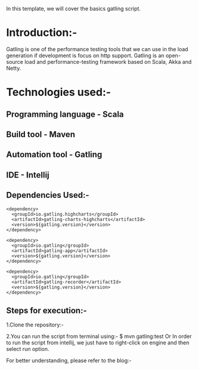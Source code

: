 In this template, we will cover the basics gatling script.

# Introduction:-
Gatling is one of the performance testing tools that we can use in the load generation 
if development is focus on http support. Gatling is an open-source load and performance-testing 
framework based on Scala, Akka and Netty.

# Technologies used:-

## Programming language - Scala

## Build tool - Maven

## Automation tool - Gatling

## IDE - Intellij

## Dependencies Used:-

<dependencies>

    <dependency>
      <groupId>io.gatling.highcharts</groupId>
      <artifactId>gatling-charts-highcharts</artifactId>
      <version>${gatling.version}</version>
    </dependency>

    <dependency>
      <groupId>io.gatling</groupId>
      <artifactId>gatling-app</artifactId>
      <version>${gatling.version}</version>
    </dependency>

    <dependency>
      <groupId>io.gatling</groupId>
      <artifactId>gatling-recorder</artifactId>
      <version>${gatling.version}</version>
    </dependency>

  </dependencies>

## Steps for execution:-
 1.Clone the repository:-
   

 2.You can run the script from terminal using:- $ mvn gatling:test
                                 Or
 In order to run the script from intellij, we just have to right-click on engine and then select run option.

For better understanding, please refer to the blog:- 